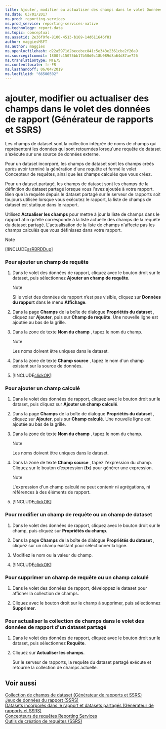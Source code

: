 ```yaml
---
title: Ajouter, modifier ou actualiser des champs dans le volet Données du rapport (Générateur de rapports et SSRS) | Microsoft Docs
ms.date: 03/01/2017
ms.prod: reporting-services
ms.prod_service: reporting-services-native
ms.technology: report-data
ms.topic: conceptual
ms.assetid: 2e36f0fe-8100-4513-b169-14d611646f81
author: maggiesMSFT
ms.author: maggies
ms.openlocfilehash: d22a5971d2becebec841c5e343e2361cbe2f26a9
ms.sourcegitcommit: 1800fc15075bb17b50d0c18b089d8a64d87ae726
ms.translationtype: MTE75
ms.contentlocale: fr-FR
ms.lasthandoff: 06/04/2019
ms.locfileid: "66500502"
---
```

# <a name="add-edit-refresh-fields-in-the-report-data-pane-report-builder-and-ssrs"></a>ajouter, modifier ou actualiser des champs dans le volet des données de rapport (Générateur de rapports et SSRS)
  Les champs de dataset sont la collection intégrée de noms de champs qui représentent les données qui sont retournées lorsqu'une requête de dataset s'exécute sur une source de données externe.  
  
 Pour un dataset incorporé, les champs de dataset sont les champs créés après avoir terminé la génération d'une requête et fermé le volet Concepteur de requêtes, ainsi que les champs calculés que vous créez.  
  
 Pour un dataset partagé, les champs de dataset sont les champs de la définition du dataset partagé lorsque vous l'avez ajoutée à votre rapport. Bien que la requête depuis le dataset partagé sur le serveur de rapports soit toujours utilisée lorsque vous exécutez le rapport, la liste de champs de dataset est statique dans le rapport.  
  
 Utilisez **Actualiser les champs** pour mettre à jour la liste de champs dans le rapport afin qu'elle corresponde à la liste actuelle des champs de la requête du dataset partagé. L'actualisation de la liste de champs n'affecte pas les champs calculés que vous définissez dans votre rapport.  
  
> [!NOTE]  
>  [!INCLUDE[ssRBRDDup](../../includes/ssrbrddup-md.md)]  
  
### <a name="to-add-a-query-field"></a>Pour ajouter un champ de requête  
  
1.  Dans le volet des données de rapport, cliquez avec le bouton droit sur le dataset, puis sélectionnez **Ajouter un champ de requête**.  
  
    > [!NOTE]  
    >  Si le volet des données de rapport n’est pas visible, cliquez sur **Données du rapport** dans le menu **Affichage**.  
  
2.  Dans la page **Champs** de la boîte de dialogue **Propriétés du dataset** , cliquez sur **Ajouter**, puis sur **Champ de requête**. Une nouvelle ligne est ajoutée au bas de la grille.  
  
3.  Dans la zone de texte **Nom du champ** , tapez le nom du champ.  
  
    > [!NOTE]  
    >  Les noms doivent être uniques dans le dataset.  
  
4.  Dans la zone de texte **Champ source** , tapez le nom d'un champ existant sur la source de données.  
  
5.  [!INCLUDE[clickOK](../../includes/clickok-md.md)]  
  
### <a name="to-add-a-calculated-field"></a>Pour ajouter un champ calculé  
  
1.  Dans le volet des données de rapport, cliquez avec le bouton droit sur le dataset, puis cliquez sur **Ajouter un champ calculé**.  
  
2.  Dans la page **Champs** de la boîte de dialogue **Propriétés du dataset** , cliquez sur **Ajouter**, puis sur **Champ calculé**. Une nouvelle ligne est ajoutée au bas de la grille.  
  
3.  Dans la zone de texte **Nom du champ** , tapez le nom du champ.  
  
    > [!NOTE]  
    >  Les noms doivent être uniques dans le dataset.  
  
4.  Dans la zone de texte **Champ source** , tapez l'expression du champ. Cliquez sur le bouton d’expression (**fx**) pour générer une expression.  
  
    > [!NOTE]  
    >  L'expression d'un champ calculé ne peut contenir ni agrégations, ni références à des éléments de rapport.  
  
5.  [!INCLUDE[clickOK](../../includes/clickok-md.md)]  
  
### <a name="to-edit-a-query-field-or-a-dataset-field"></a>Pour modifier un champ de requête ou un champ de dataset  
  
1.  Dans le volet des données de rapport, cliquez avec le bouton droit sur le champ, puis cliquez sur **Propriétés du champ**.  
  
2.  Dans la page **Champs** de la boîte de dialogue **Propriétés du dataset** , cliquez sur un champ existant pour sélectionner la ligne.  
  
3.  Modifiez le nom ou la valeur du champ.  
  
4.  [!INCLUDE[clickOK](../../includes/clickok-md.md)]  
  
### <a name="to-delete-a-query-field-or-a-calculated-field"></a>Pour supprimer un champ de requête ou un champ calculé  
  
1.  Dans le volet des données de rapport, développez le dataset pour afficher la collection de champs.  
  
2.  Cliquez avec le bouton droit sur le champ à supprimer, puis sélectionnez **Supprimer**.  
  
### <a name="to-refresh-the-field-collection-in-the-report-data-pane-for-a-shared-dataset"></a>Pour actualiser la collection de champs dans le volet des données de rapport d'un dataset partagé  
  
1.  Dans le volet des données de rapport, cliquez avec le bouton droit sur le dataset, puis sélectionnez **Requête**.  
  
2.  Cliquez sur **Actualiser les champs**.  
  
     Sur le serveur de rapports, la requête du dataset partagé exécute et retourne la collection de champs actuelle.  
  
## <a name="see-also"></a>Voir aussi  
 [Collection de champs de dataset &#40;Générateur de rapports et SSRS&#41;](../../reporting-services/report-data/dataset-fields-collection-report-builder-and-ssrs.md)   
 [Jeux de données du rapport &#40;SSRS&#41;](../../reporting-services/report-data/report-datasets-ssrs.md)   
 [Datasets incorporés dans le rapport et datasets partagés &#40;Générateur de rapports et SSRS&#41;](../../reporting-services/report-data/report-embedded-datasets-and-shared-datasets-report-builder-and-ssrs.md)   
 [Concepteurs de requêtes Reporting Services](https://msdn.microsoft.com/library/07efd3f1-804f-45f7-b62a-3e727a3d9835)   
 [Outils de création de requêtes &#40;SSRS&#41;](query-design-tools-ssrs.md)  
  
  
